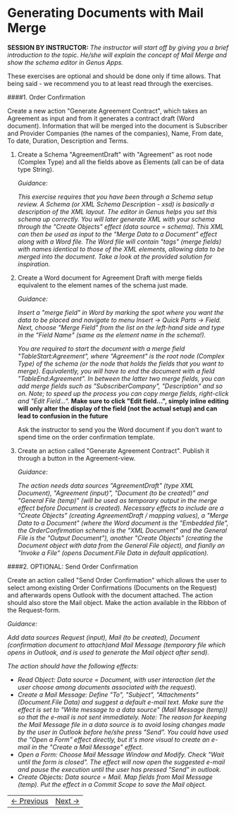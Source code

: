 # Generating Documents with Mail Merge
**SESSION BY INSTRUCTOR:** *The instructor will start off by giving you a brief introduction to the topic. He/she will explain the concept of Mail Merge and show the schema editor in Genus Apps.*

These exercises are optional and should be done only if time allows. That being said - we recommend you to at least read through the exercises.

####1. Order Confirmation

Create a new action "Generate Agreement Contract", which takes an Agreement as input and from it generates a contract draft (Word document). Information that will be merged into the document is Subscriber and Provider Companies (the names of the companies), Name, From date, To date, Duration, Description and Terms.

1. Create a Schema "AgreementDraft" with "Agreement" as root node (Complex Type) and all the fields above as Elements (all can be of data type String).

   *Guidance:*

   *This exercise requires that you have been through a Schema setup review. A Schema (or XML Schema Description - xsd) is basically a description of the XML layout. The editor in Genus helps you set this schema up correctly. You will later generate XML with your schema through the "Create Objects" effect (data source = schema). This XML can then be used as input to the "Merge Data to a Document" effect along with a Word file. The Word file will contain "tags" (merge fields) with names identical to those of the XML elements, allowing data to be merged into the document. Take a look at the provided solution for inspiration.*

2. Create a Word document for Agreement Draft with merge fields equivalent to the element names of the schema just made.

   *Guidance:*

   *Insert a "merge field" in Word by marking the spot where you want the data to be placed and navigate to menu Insert -> Quick Parts -> Field. Next, choose "Merge Field" from the list on the left-hand side and type in the "Field Name" (same as the element name in the schema!).*

   *You are required to start the document with a merge field "TableStart:Agreement", where "Agreement" is the root node (Complex Type) of the schema (or the node that holds the fields that you want to merge). Equivalently, you will have to end the document with a field "TableEnd:Agreement". In between the latter two merge fields, you can add merge fields such as "SubscriberCompany", "Description" and so on. Note; to speed up the process you can copy merge fields, right-click and "Edit Field...".* **Make sure to click "Edit field...", simply inline editing will only alter the display of the field (not the actual setup) and can lead to confusion in the future**

   Ask the instructor to send you the Word document if you don't want to spend time on the order confirmation template.

3. Create an action called "Generate Agreement Contract". Publish it through a button in the Agreement-view.

   *Guidance:*

   *The action needs data sources "AgreementDraft" (type XML Document), "Agreement (input)", "Document (to be created)" and "General File (temp)" (will be used as temporary output in the merge effect before Document is created). Necessary effects to include are a "Create Objects" (creating AgreementDraft / mapping values), a "Merge Data to a Document" (where the Word document is the "Embedded file", the OrderConfirmation schema is the "XML Document" and the General File is the "Output Document"), another "Create Objects" (creating the Document object with data from the General File object), and fianlly an "Invoke a File" (opens Document.File Data in default application).*

####2. OPTIONAL: Send Order Confirmation

Create an action called "Send Order Confirmation" which allows the user to select among existing Order Confirmations (Documents on the Request) and afterwards opens Outlook with the document attached. The action should also store the Mail object. Make the action available in the Ribbon of the Request-form.

*Guidance:*

*Add data sources Request (input), Mail (to be created), Document (confirmation document to attach)and Mail Message (temporary file which opens in Outlook, and is used to generate the Mail object after send).*

*The action should have the following effects:*
* _Read Object: Data source = Document, with user interaction (let the user choose among documents associated with the request)._
* _Create a Mail Message: Define "To", "Subject", "Attachments" (Document.File Data) and suggest a default e-mail text. Make sure the effect is set to "Write message to a data source" (Mail Message (temp)) so that the e-mail is not sent immediately. Note: The reason for keeping the Mail Message file in a data source is to avoid losing changes made by the user in Outlook before he/she press "Send". You could have used the "Open a Form" effect directly, but it's more visual to create an e-mail in the "Create a Mail Message" effect._
* _Open a Form: Choose Mail Message Window and Modify. Check "Wait until the form is closed". The effect will now open the suggested e-mail and pause the execution until the user has pressed "Send" in outlook._
* _Create Objects: Data source = Mail. Map fields from Mail Message (temp). Put the effect in a Commit Scope to save the Mail object._


<table>
   <tr><td><a href="exercise-13.md"><- Previous</a></td><td align="right"><a href="exercise-15.md">Next -></a></td></tr>
</table>
